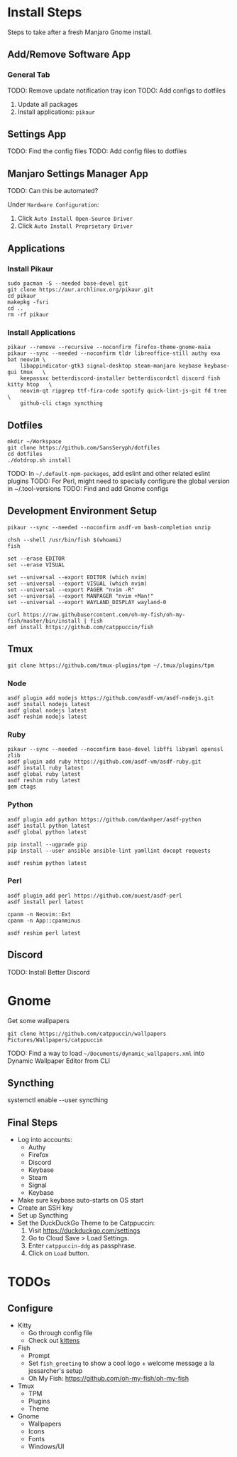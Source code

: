 # Install Steps

Steps to take after a fresh Manjaro Gnome install.

## Add/Remove Software App

### General Tab

TODO: Remove update notification tray icon
TODO: Add configs to dotfiles

1. Update all packages
1. Install applications: `pikaur`

## Settings App

TODO: Find the config files
TODO: Add config files to dotfiles

## Manjaro Settings Manager App

TODO: Can this be automated?

Under `Hardware Configuration`:
1. Click `Auto Install Open-Source Driver`
1. Click `Auto Install Proprietary Driver`

## Applications

### Install Pikaur

```
sudo pacman -S --needed base-devel git
git clone https://aur.archlinux.org/pikaur.git
cd pikaur
makepkg -fsri
cd ..
rm -rf pikaur
```

### Install Applications

```
pikaur --remove --recursive --noconfirm firefox-theme-gnome-maia
pikaur --sync --needed --noconfirm tldr libreoffice-still authy exa bat neovim \
	libappindicator-gtk3 signal-desktop steam-manjaro keybase keybase-gui tmux   \
	keepassxc betterdiscord-installer betterdiscordctl discord fish kitty htop   \
	neovim-qt ripgrep ttf-fira-code spotify quick-lint-js-git fd tree  \
	github-cli ctags syncthing
```

## Dotfiles

```
mkdir ~/Workspace
git clone https://github.com/SansSeryph/dotfiles
cd dotfiles
./dotdrop.sh install
```

TODO: In `~/.default-npm-packages`, add eslint and other related eslint plugins
TODO: For Perl, might need to specially configure the global version in ~/.tool-versions
TODO: Find and add Gnome configs

## Development Environment Setup

```
pikaur --sync --needed --noconfirm asdf-vm bash-completion unzip

chsh --shell /usr/bin/fish $(whoami)
fish

set --erase EDITOR
set --erase VISUAL

set --universal --export EDITOR (which nvim)
set --universal --export VISUAL (which nvim)
set --universal --export PAGER "nvim -R"
set --universal --export MANPAGER "nvim +Man!"
set --universal --export WAYLAND_DISPLAY wayland-0

curl https://raw.githubusercontent.com/oh-my-fish/oh-my-fish/master/bin/install | fish
omf install https://github.com/catppuccin/fish
```

## Tmux

```
git clone https://github.com/tmux-plugins/tpm ~/.tmux/plugins/tpm
```

### Node

```
asdf plugin add nodejs https://github.com/asdf-vm/asdf-nodejs.git
asdf install nodejs latest
asdf global nodejs latest
asdf reshim nodejs latest
```

### Ruby

```
pikaur --sync --needed --noconfirm base-devel libffi libyaml openssl zlib
asdf plugin add ruby https://github.com/asdf-vm/asdf-ruby.git
asdf install ruby latest
asdf global ruby latest
asdf reshim ruby latest
gem ctags
```

### Python

```
asdf plugin add python https://github.com/danhper/asdf-python
asdf install python latest
asdf global python latest

pip install --ugprade pip
pip install --user ansible ansible-lint yamllint docopt requests

asdf reshim python latest
```

### Perl

```
asdf plugin add perl https://github.com/ouest/asdf-perl
asdf install perl latest

cpanm -n Neovim::Ext
cpanm -n App::cpanminus

asdf reshim perl latest
```

## Discord

TODO: Install Better Discord

# Gnome

Get some wallpapers

```
git clone https://github.com/catppuccin/wallpapers Pictures/Wallpapers/catppuccin
```

TODO: Find a way to load `~/Documents/dynamic_wallpapers.xml` into Dynamic Wallpaper Editor from 
CLI

## Syncthing

systemctl enable --user syncthing

## Final Steps

- Log into accounts:
	- Authy
	- Firefox
	- Discord
	- Keybase
	- Steam
	- Signal
	- Keybase
- Make sure keybase auto-starts on OS start
- Create an SSH key 
- Set up Syncthing
- Set the DuckDuckGo Theme to be Catppuccin:
  1. Visit https://duckduckgo.com/settings
  2. Go to Cloud Save > Load Settings.
  3. Enter `catppuccin-ddg` as passphrase.
  4. Click on `Load` button.

# TODOs

## Configure
- Kitty
	- Go through config file
	- Check out [kittens](https://sw.kovidgoyal.net/kitty/kittens/custom/?highlight=split%20line#)
- Fish
	- Prompt
	- Set `fish_greeting` to show a cool logo + welcome message a la jessarcher's setup
  - Oh My Fish: https://github.com/oh-my-fish/oh-my-fish
- Tmux
	- TPM
	- Plugins
	- Theme
- Gnome
	- Wallpapers
	- Icons
	- Fonts
	- Windows/UI
